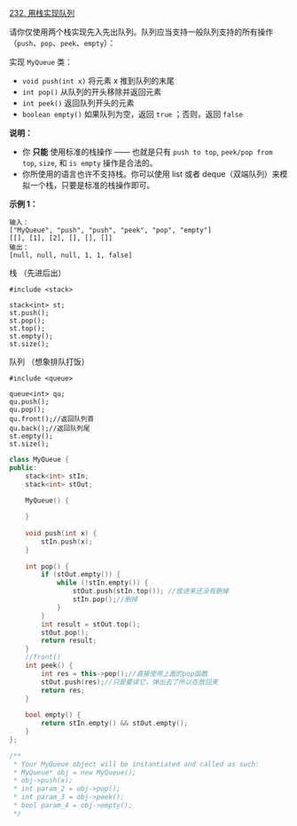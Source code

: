 [232. 用栈实现队列](https://leetcode.cn/problems/implement-queue-using-stacks/)

请你仅使用两个栈实现先入先出队列。队列应当支持一般队列支持的所有操作（`push`、`pop`、`peek`、`empty`）：

实现 `MyQueue` 类：

- `void push(int x)` 将元素 x 推到队列的末尾
- `int pop()` 从队列的开头移除并返回元素
- `int peek()` 返回队列开头的元素
- `boolean empty()` 如果队列为空，返回 `true` ；否则，返回 `false`

**说明：**

- 你 **只能** 使用标准的栈操作 —— 也就是只有 `push to top`, `peek/pop from top`, `size`, 和 `is empty` 操作是合法的。
- 你所使用的语言也许不支持栈。你可以使用 list 或者 deque（双端队列）来模拟一个栈，只要是标准的栈操作即可。

 

**示例 1：**

```
输入：
["MyQueue", "push", "push", "peek", "pop", "empty"]
[[], [1], [2], [], [], []]
输出：
[null, null, null, 1, 1, false]
```



栈 （先进后出）

```
#include <stack>

stack<int> st;
st.push();
st.pop();
st.top();
st.empty();
st.size();
```



队列 （想象排队打饭）

```
#include <queue>

queue<int> qu;
qu.push();
qu.pop();
qu.front();//返回队列首
qu.back();//返回队列尾
st.empty();
st.size();
```



```cpp
class MyQueue {
public:
    stack<int> stIn;
    stack<int> stOut;
    
    MyQueue() {

    }
    
    void push(int x) {
        stIn.push(x);
    }
    
    int pop() {
        if (stOut.empty()) {
            while (!stIn.empty()) {
                stOut.push(stIn.top()); //放进来还没有删掉
                stIn.pop();//删掉
            }            
        }
        int result = stOut.top();
        stOut.pop();
        return result;
    }
    //front()
    int peek() {
        int res = this->pop();//直接使用上面的pop函数
        stOut.push(res);//只是要读它，弹出去了所以在放回来
        return res;
    }
    
    bool empty() {
        return stIn.empty() && stOut.empty();
    }
};

/**
 * Your MyQueue object will be instantiated and called as such:
 * MyQueue* obj = new MyQueue();
 * obj->push(x);
 * int param_2 = obj->pop();
 * int param_3 = obj->peek();
 * bool param_4 = obj->empty();
 */
```

